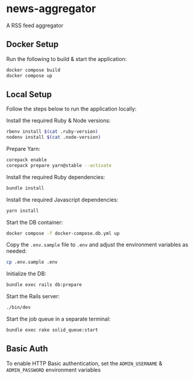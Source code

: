 # news-aggregator

A RSS feed aggregator

## Docker Setup

Run the following to build & start the application:

```sh
docker compose build
docker compose up
```

## Local Setup

Follow the steps below to run the application locally:

Install the required Ruby & Node versions:

```sh
rbenv install $(cat .ruby-version)
nodenv install $(cat .node-version)
```

Prepare Yarn:

```sh
corepack enable
corepack prepare yarn@stable --activate
```

Install the required Ruby dependencies:

```sh
bundle install
```

Install the required Javascript dependencies:

```sh
yarn install
```

Start the DB container:

```sh
docker compose -f docker-compose.db.yml up
```

Copy the `.env.sample` file to `.env` and adjust the environment variables as needed:

```sh
cp .env.sample .env
```

Initialize the DB:

```sh
bundle exec rails db:prepare
```

Start the Rails server:

```sh
./bin/dev
```

Start the job queue in a separate terminal:

```sh
bundle exec rake solid_queue:start
```

## Basic Auth

To enable HTTP Basic authentication, set the `ADMIN_USERNAME` & `ADMIN_PASSWORD` environment variables
